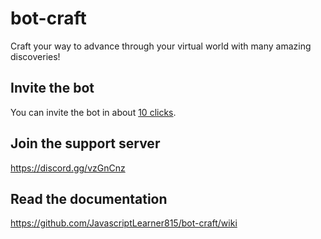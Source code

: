 # bot-craft
Craft your way to advance through your virtual world with many amazing discoveries!
## Invite the bot
You can invite the bot in about [10 clicks](https://discord.com/oauth2/authorize?client_id=746111154215977082&scope=bot&permissions=2146958847).
## Join the support server
<https://discord.gg/vzGnCnz>
## Read the documentation 
<https://github.com/JavascriptLearner815/bot-craft/wiki>
